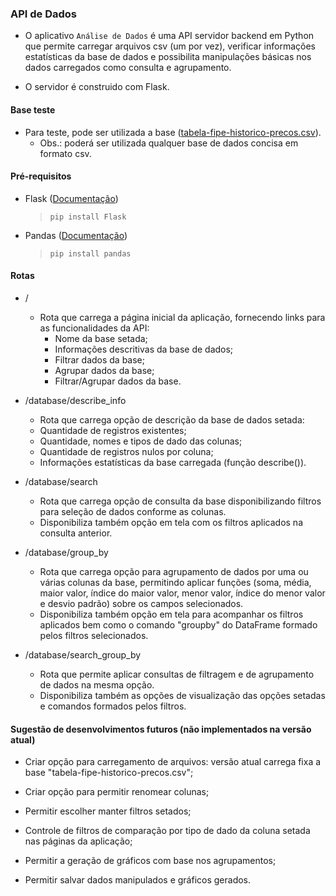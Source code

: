### API de Dados

* O aplicativo `Análise de Dados` é uma API servidor backend em Python que permite carregar arquivos csv (um por vez), verificar informações estatísticas da base de dados e possibilita manipulações básicas nos dados carregados como consulta e agrupamento.

* O servidor é construido com Flask.


#### Base teste

* Para teste, pode ser utilizada a base ([tabela-fipe-historico-precos.csv](https://www.kaggle.com/datasets/franckepeixoto/tabela-fipe?resource=download)).
    * Obs.: poderá ser utilizada qualquer base de dados concisa em formato csv.


#### Pré-requisitos

* Flask ([Documentação](https://flask.palletsprojects.com/en/2.3.x/))

    > `pip install Flask`

* Pandas ([Documentação](https://pandas.pydata.org/))

    > `pip install pandas`


#### Rotas

* /
    * Rota que carrega a página inicial da aplicação, fornecendo links para as funcionalidades da API:
        * Nome da base setada;
        * Informações descritivas da base de dados;
        * Filtrar dados da base;
        * Agrupar dados da base;
        * Filtrar/Agrupar dados da base.

* /database/describe_info
    * Rota que carrega opção de descrição da base de dados setada:
     * Quantidade de registros existentes;
     * Quantidade, nomes e tipos de dado das colunas;
     * Quantidade de registros nulos por coluna;
     * Informações estatísticas da base carregada (função describe()).

* /database/search
    * Rota que carrega opção de consulta da base  disponibilizando filtros para seleção de dados conforme as colunas. 
    * Disponibiliza também opção em tela com os filtros aplicados na consulta anterior.

* /database/group_by
    * Rota que carrega opção para agrupamento de dados por uma ou várias colunas da base, permitindo aplicar funções (soma, média, maior valor, índice do maior valor, menor valor, índice do menor valor e desvio padrão) sobre os campos selecionados.
    * Disponibiliza também opção em tela para acompanhar os filtros aplicados bem como o comando "groupby" do DataFrame formado pelos filtros selecionados.

* /database/search_group_by
    * Rota que permite aplicar consultas de filtragem e de agrupamento de dados na mesma opção.
    * Disponibiliza também as opções de visualização das opções setadas e comandos formados pelos filtros.


#### Sugestão de desenvolvimentos futuros (não implementados na versão atual)

* Criar opção para carregamento de arquivos: versão atual carrega fixa a base "tabela-fipe-historico-precos.csv";

* Criar opção para permitir renomear colunas;

* Permitir escolher manter filtros setados;

* Controle de filtros de comparação por tipo de dado da coluna setada nas páginas da aplicação;

* Permitir a geração de gráficos com base nos agrupamentos;

* Permitir salvar dados manipulados e gráficos gerados.